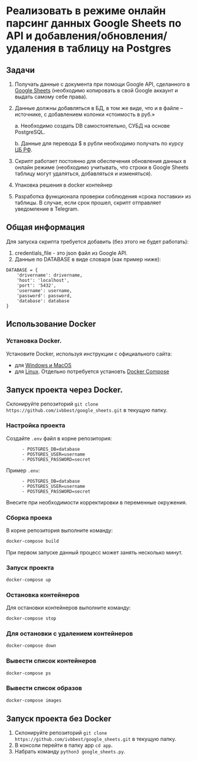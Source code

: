 # Реализовать в режиме онлайн парсинг данных Google Sheets по API и добавления/обновления/удаления в таблицу на Postgres

## Задачи

1. Получать данные с документа при помощи Google API, сделанного в [Google Sheets](https://docs.google.com/spreadsheets/d/1LTejK-Oo7L1bFreBIIcEZnF1W1RCC1s_jos3EuIP0jI/edit?usp=sharing) (необходимо копировать в свой Google аккаунт и выдать самому себе права).
2. Данные должны добавляться в БД, в том же виде, что и в файле –источнике, с добавлением колонки «стоимость в руб.»
    
    a. Необходимо создать DB самостоятельно, СУБД на основе PostgreSQL.
    
    b. Данные для перевода $ в рубли необходимо получать по курсу [ЦБ РФ](https://www.cbr.ru/development/SXML/).
    
3. Скрипт работает постоянно для обеспечения обновления данных в онлайн режиме (необходимо учитывать, что строки в Google Sheets таблицу могут удаляться, добавляться и изменяться).

4. Упаковка решения в docker контейнер
5. Разработка функционала проверки соблюдения «срока поставки» из таблицы. В случае, если срок прошел, скрипт отправляет уведомление в Telegram.

## Общая информация

Для запуска скрипта требуется добавить (без этого не будет работать):

1. credentials_file - это json файл из Google API.
2. Данные по DATABASE в виде словаря (как пример ниже):

```dict
DATABASE = {
    'drivername': drivername,
    'host': 'localhost',
    'port': '5432',
    'username': username,
    'password': password,
    'database': database
}
```



## Использование Docker

### Установка Docker.
Установите Docker, используя инструкции с официального сайта:
- для [Windows и MacOS](https://www.docker.com/products/docker-desktop)
- для [Linux](https://docs.docker.com/engine/install/ubuntu/). Отдельно потребуется установть [Docker Compose](https://docs.docker.com/compose/install/)

## Запуск проекта через Docker.
Склонируйте репозиторий `git clone https://github.com/ivbbest/google_sheets.git` в текущую папку.

### Настройка проекта

Создайте `.env` файл в корне репозитория:

```
      - POSTGRES_DB=database
      - POSTGRES_USER=username
      - POSTGRES_PASSWORD=secret
```
Пример `.env`:

```
      - POSTGRES_DB=database
      - POSTGRES_USER=username
      - POSTGRES_PASSWORD=secret
```

Внесите при необходимости корректировки в переменные окружения.


### Сборка проека

В корне репозитория выполните команду:

```bash
docker-compose build
```

При первом запуске данный процесс может занять несколько минут.

### Запуск проекта

```bash
docker-compose up
```

### Остановка контейнеров

Для остановки контейнеров выполните команду:

```bash
docker-compose stop
```

### Для остановки с удалением контейнеров 

```bash
docker-compose down
```

### Вывести список контейнеров

```bash
docker-compose ps
```

### Вывести список образов

```bash
docker-compose images
```

## Запуск проекта без Docker
1. Склонируйте репозиторий `git clone https://github.com/ivbbest/google_sheets.git` в текущую папку.
2. В консоли перейти в папку app `cd app`.
3. Набрать команду `python3 google_sheets.py`.

